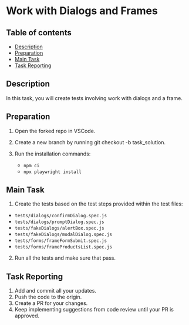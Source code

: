 # Work with Dialogs and Frames

## Table of contents

- [Description](#description)
- [Preparation](#preparation)
- [Main Task](#main-task)
- [Task Reporting](#task-reporting)

## Description

In this task, you will create tests involving work with dialogs and a frame. 

## Preparation

1. Open the forked repo in VSCode.
2. Create a new branch by running git checkout -b task_solution.
3. Run the installation commands:

    - `npm ci`
    - `npx playwright install`

## Main Task

1. Create the tests based on the test steps provided within the test files:
- `tests/dialogs/confirmDialog.spec.js`
- `tests/dialogs/promptDialog.spec.js`
- `tests/fakeDialogs/alertBox.spec.js`
- `tests/fakeDialogs/modalDialog.spec.js`
- `tests/forms/frameFormSubmit.spec.js`
- `tests/forms/frameProductsList.spec.js`
2. Run all the tests and make sure that pass.

## Task Reporting

1. Add and commit all your updates.
2. Push the code to the origin.
3. Create a PR for your changes.
4. Keep implementing suggestions from code review until your PR is approved.
